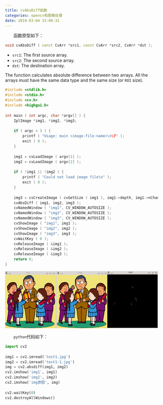 ```yaml
---
title: cvAbsDiff函数
categories: opencv和图像处理
date: 2019-03-04 15:09:31
---
```

&emsp;&emsp;函数原型如下：<!--more-->

``` cpp
void cvAbsDiff ( const CvArr *src1, const CvArr *src2, CvArr *dst );
```

- `src1`: The ﬁrst source array.
- `src2`: The second source array.
- `dst`: The destination array.

The function calculates absolute difference between two arrays. All the arrays must have the same data type and the same size (or `ROI` size).

``` cpp
#include <stdlib.h>
#include <stdio.h>
#include <cv.h>
#include <highgui.h>

int main ( int argc, char *argv[] ) {
    IplImage *img1, *img2, *img3;

    if ( argc < 3 ) {
        printf ( "Usage: main <image-file-name>\n\7" );
        exit ( 0 );
    }

    img1 = cvLoadImage ( argv[1] );
    img2 = cvLoadImage ( argv[2] );

    if ( !img1 || !img2 ) {
        printf ( "Could not load image file\n" );
        exit ( 0 );
    }

    img3 = cvCreateImage ( cvGetSize ( img1 ), img1->depth, img1->nChannels );
    cvAbsDiff ( img1, img2, img3 );
    cvNamedWindow ( "img1", CV_WINDOW_AUTOSIZE );
    cvNamedWindow ( "img2", CV_WINDOW_AUTOSIZE );
    cvNamedWindow ( "img3", CV_WINDOW_AUTOSIZE );
    cvShowImage ( "img1", img1 );
    cvShowImage ( "img2", img2 );
    cvShowImage ( "img3", img3 );
    cvWaitKey ( 0 );
    cvReleaseImage ( &img1 );
    cvReleaseImage ( &img2 );
    cvReleaseImage ( &img3 );
    return 0;
}
```

<img src="./cvAbsDiff函数/1.png" height="188" width="617">

&emsp;&emsp;`python`代码如下：

``` python
import cv2

img1 = cv2.imread('test1.jpg')
img2 = cv2.imread('test1-1.jpg')
img = cv2.absdiff(img1, img2)
cv2.imshow('img1', img1)
cv2.imshow('img2', img2)
cv2.imshow('img原图', img)

cv2.waitKey(0)
cv2.destroyAllWindows()
```